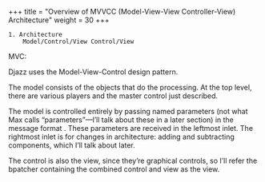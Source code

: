 +++
title = "Overview of MVVCC (Model-View-View Controller-View) Architecture"
weight = 30
+++

	1. Architecture
		Model/Control/View Control/View




MVC:

Djazz uses the Model-View-Control design pattern.

The model consists of the objects that do the processing. At the top level, there are various players and the master control just described.

The model is controlled entirely by passing named parameters (not what Max calls “parameters”—I’ll talk about these in a later section) in the message format <variable-name> <variable-value>. These parameters are received in the leftmost inlet. The rightmost inlet is for changes in architecture: adding and subtracting components, which I’ll talk about later.

The control is also the view, since they’re graphical controls, so I’ll refer the bpatcher containing the combined control and view as the view.